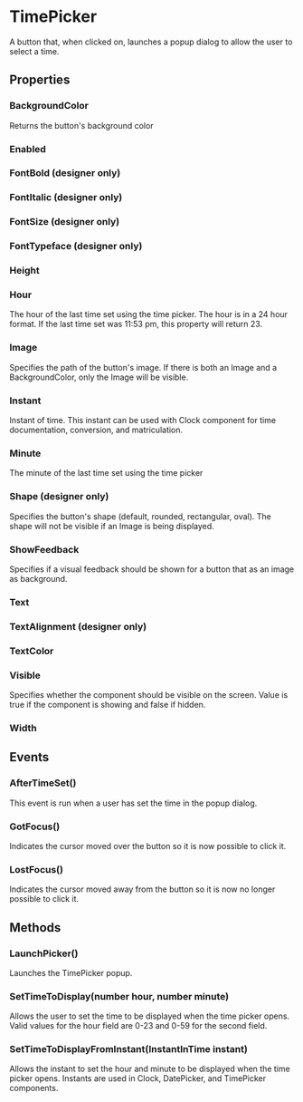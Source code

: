 # TimePicker

A button that, when clicked on, launches a popup dialog to allow the user to select a time.

## Properties

### BackgroundColor

Returns the button's background color

### Enabled

### FontBold \(designer only\)

### FontItalic \(designer only\)

### FontSize \(designer only\)

### FontTypeface \(designer only\)

### Height

### Hour

The hour of the last time set using the time picker. The hour is in a 24 hour format. If the last time set was 11:53 pm, this property will return 23.

### Image

Specifies the path of the button's image. If there is both an Image and a BackgroundColor, only the Image will be visible.

### Instant

Instant of time. This instant can be used with Clock component for time documentation, conversion, and matriculation.

### Minute

The minute of the last time set using the time picker

### Shape \(designer only\)

Specifies the button's shape \(default, rounded, rectangular, oval\). The shape will not be visible if an Image is being displayed.

### ShowFeedback

Specifies if a visual feedback should be shown for a button that as an image as background.

### Text

### TextAlignment \(designer only\)

### TextColor

### Visible

Specifies whether the component should be visible on the screen. Value is true if the component is showing and false if hidden.

### Width

## Events

### AfterTimeSet\(\)

This event is run when a user has set the time in the popup dialog.

### GotFocus\(\)

Indicates the cursor moved over the button so it is now possible to click it.

### LostFocus\(\)

Indicates the cursor moved away from the button so it is now no longer possible to click it.

## Methods

### LaunchPicker\(\)

Launches the TimePicker popup.

### SetTimeToDisplay\(number hour, number minute\)

Allows the user to set the time to be displayed when the time picker opens. Valid values for the hour field are 0-23 and 0-59 for the second field.

### SetTimeToDisplayFromInstant\(InstantInTime instant\)

Allows the instant to set the hour and minute to be displayed when the time picker opens. Instants are used in Clock, DatePicker, and TimePicker components.

